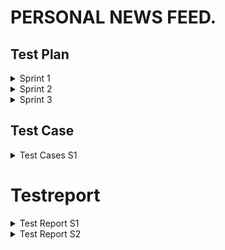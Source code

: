 # PERSONAL NEWS FEED.

## Test Plan
<details><summary>Sprint 1</summary>
<p>
  
| Feature to be tested | Approach | Testing task | Responsibilities | Schedule | Pass/Fail |
| --- | --- | --- | --- | --- | --- |
| Login username and password functionality.| Manual testing | Enter username and password in the login form | Preet will perform manual testing on UX 1 | 15-18 feb'22 | Pass |
| Functionality of sign up page and the requirements fo different fields.| Manual testing | Click on signup page and try signing up with username and password | Pushti will perform the testing on sign up page and the requirements | 15-18 feb'22 | Pass |
| Link between sign up page and login page after filling out the sign up details | Manual testing | After signing up it should navigate to sign in page and should be able to login with new login credentials. | Muhaimin | 15-18 feb'22 | Pass |
| API response | Manual testing with postman software | Checking the response code with postman | Muhaimin will perform API response code test. | 19-21 feb'22 | Pass |
| Database | Verification by inspection | Entering user name and password and inspecting the database for that particular entry | Muhaimin will check for the database connectivity | 19-21 feb'22  | Pass |
  

</p>
</details>


<details><summary>Sprint 2</summary>
<p>
  
| Feature to be tested | Approach | Testing task | Responsibilities | Schedule | Pass/Fail |
| --- | --- | --- | --- | --- | --- |
| Login username and password functionality.| Manual testing | Enter username and password in the login form | Preet will perform manual testing on UX 1 | 15-18 feb'22 | Pass |
| Functionality of sign up page and the requirements fo different fields.| Manual testing | Click on signup page and try signing up with username and password | Pushti will perform the testing on sign up page and the requirements | 15-18 feb'22 | Pass  |
| Link between sign up page and login page after filling out the sign up details | Manual testing | After signing up it should navigate to sign in page and should be able to login with new login credentials. | Muhaimin | 15-18 feb'22 | Pass |
| API response | Manual testing with postman software | Checking the response code with postman | Muhaimin will perform API response code test. | 19-21 feb'22 | Pass |
| Database | Verification by inspection | Entering user name and password and inspecting the database for that particular entry | Muhaimin will check for the database connectivity | 19-21 feb'22  | Pass |
| Functionality of new landing page | Manual testing | Take the proper URL and landing page should be displayed as per requirements |  Preet  | 14-18 Mar'22  | Pass |  
| Functionality of settings modal | Manual testing | Selection of catergories  |  Pushti and Muhaimin  | 14-18 Mar'22  | Pass |  
| Unit Testing | Automated testing (JEST)| Testing the functionality of code for test.js file |    | 19-22 Mar'22  | Pass |
  
  
</p>
</details>


<details><summary>Sprint 3</summary>
<p>
  
 Feature to be tested | Approach | Testing task | Responsibilities | Schedule | Pass/Fail |
| --- | --- | --- | --- | --- | --- |
| Login username and password functionality.| Manual testing | Enter username and password in the login form | Preet will perform manual testing on UX 1 | 15-18 feb'22 | Pass |
| Functionality of sign up page and the requirements fo different fields.| Manual testing | Click on signup page and try signing up with username and password | Pushti will perform the testing on sign up page and the requirements | 15-18 feb'22 | Pass  |
| Link between sign up page and login page after filling out the sign up details | Manual testing | After signing up it should navigate to sign in page and should be able to login with new login credentials. | Muhaimin | 15-18 feb'22 | Pass |
| API response | Manual testing with postman software | Checking the response code with postman | Muhaimin will perform API response code test. | 19-21 feb'22 | Pass |
| Database | Verification by inspection | Entering user name and password and inspecting the database for that particular entry | Muhaimin will check for the database connectivity | 19-21 feb'22  | Pass |
| Functionality of new landing page | Manual testing | Take the proper URL and landing page should be displayed as per requirements |  Preet  | 14-18 Mar'22  | Pass |  
| Functionality of settings modal | Manual testing | Selection of catergories  |  Pushti & Muhaimin | 14-18 Mar'22  | Pass |  
| Unit Testing | Automated testing (JEST)| Testing the functionality of code for test.js file |    | 19-22 Mar'22  | Pass |
| Integration Testing | Automated/Manual |  |    |   |  | 
  

</p>
</details>


## Test Case
<details> <summary> Test Cases S1</summary>
  <p>
    
| Test Case ID# | Test case description | Test steps | Expected result | Prerequisites | Executed by | Pass/Fail |
| --- | --- | --- | --- | --- | --- | --- |
| UX 1.1 | Valid username and valid password | Enter a valid Username, password and click on login button. | Successful login | Valid Url  and browser | Preet | Pass |
| UX 1.2 | Valid username and invalid password | Enter a valid Username, invalid password and click on login button. | A pop-up message box to show invalid username/password. | Valid Url  and browser | Preet | Pass |
| UX 1.3 | Invalid username and valid password | Enter Invalid username and valid password  | A pop-up message box to show invalid username/password. | Valid Url browser | Preet | Pass |
| UX 1.4 | Invalid username and valid password | Enter Invalid username and valid password  | A pop-up message box to show invalid username/password. | Valid Url browser | Preet | Pass |
| UX 1.5 | Blank field for username and valid password | Enter Invalid username and valid password  | A pop-up message box to show invalid username/password. | Valid Url Browser | Preet | Pass |
| UX 1.6 | Valid  username and blank field for password | Enter Invalid username and valid password  | A pop-up message box to show invalid username/password. | Valid Url  and browser | Preet | Pass |
| UX 1.7 | Blank field for username and  password | Leave both blank and press login button.  | A pop-up message box to show invalid username/password. | Valid Url  and browser | Preet | Pass |
| UX 2.1 | By clicking  the sign up it should land him to another page for signing up | Click the sign up button below the login fields  | It should direct you to the sign up page  | Valid Url  and browser | Pushti | Pass |
| UX 2.2 | Incorrect form  of user id | Username should be atleast 8 string long and no space included.  | If incorrect combination is entered than an appropriate message is generated.  | Valid Url  and browser | Pushti | Pass |
| UX 2.3 | Incorrect form of password. | Password should not have spcaes and  atleast 8 character long , One upper case, one lower case, one special character.  | If the password is not entered in correct form display message password contain atleast 8 char ,one upper,lower,special character required.  | Valid Url  and browser | Pushti | Pass |
| UX 2.4 | Password field and confirmation password field mis matching. | Password and confirmation password field should be mismatched.  | If the password and confirmation password are mismatched display an appropriate message. | Valid Url  and browser | Pushti | Pass |
| UX 2.5 | Form is correctly field out then direct the user to the landing log in page.  | After filling out all the detail on the form correctly , click on the submit button it should navigate to landing log in page.  | Pop up message for successfully signed up.  | Valid Url  and browser | Pushti | Pass |
| UX 3.1 | Checking the new sign up credentials | Checking the new sign up credentials | Successful login | Valid Url  and browser | Muhaimin | Pass |
| DB 1.1 | Check whether data gets written  database after succesfull sign up. | Enter valid username and password after successful sign up see whether username  | Will have database entry same as enter by user. | Database Connectivity | Muhaimin | Pass |
| API 1.1 | Authorised user should sign up succesfully with response code 200. | Enter correct credentials  | Response code is 200 | Postman for checking response code. | Muhaimin | Pass |
| API 1.2 | Authorised user enters invalid password , response code 401. | Invalid ceredentials  | response code is 401. | Postman for checking response code | Muhaimin | Pass |
| API 1.3 | Valid password and invalid username then response code 401. | Response code is 401 on invalid credentials. | response code is 401 | Postman for checking response code | Muhaimin | Pass |
| TC 1.1 | Default landing page should display the new article. | Run your project and it should land you on articles page without login | News article fetch from the API from general category. | https://newsapi.org/ and valid url| Preet | Pass |
| TC 1.2 |  Setting page should be displayed upon event occuring. | Click on the setting button/link | Should be able to connect user with the setting page. | Valid Url and browser | Preet | Pass |
| TC 1.3 |  If no category is selected no functionality should be occuring for "ok or cancel" | Not selecting any category and click on "ok or cancel" button/link. | With no selection user is not enabled with "Ok /Cancel" buttons | Valid Url for setting pages| Pushti | Pass |    
| TC 1.4 |  Functionality of ok and cacel button/link after they have selected category. | Select atleast one category or multiple and then press "ok or cancel" button/link. | After selecting category user should be able to click on "ok or cancel" button/link. | Valid Url for setting pages| Muhaimin | Pass |   
| TC 1.5 | Unit test on test.js file | Run you unit test using JEST | Use some mocked data for unit testing. | JEST framework|  | Pass |

  </p>
  </details>
  

 


# Testreport

<details><summary>Test Report S1</summary>
 <p> 

| Date of test plan | Test case ID | Person executed the test | Pass/Fail | Comments |
| --- | --- | --- | --- | --- |
| 15 feb'22 | UX 1.1 | Preet | Fail | |
| 15 feb'22 | UX 1.2 | Preet | Fail | |
| 15 feb'22 | UX 1.3 | Preet | Fail | |
| 15 feb'22 | UX 1.4 | Preet | Fail | |
| 15 feb'22 | UX 1.5 | Preet | Fail | |
| 15 feb'22 | UX 1.6 | Preet | Fail | |
| 15 feb'22 | UX 1.7 | Preet | Fail | |
   
| Date of test plan | Test case ID | Person executed the test | Pass/Fail | Comments |
| --- | --- | --- | --- | --- |
| 16 feb'22 | UX 1.1 | Preet | Fail | |
| 16 feb'22 | UX 1.2 | Preet | Fail | |
| 16 feb'22 | UX 1.3 | Preet | Fail | |
| 16 feb'22 | UX 1.4 | Preet | Fail | |
| 16 feb'22 | UX 1.5 | Preet | Fail | |
| 16 feb'22 | UX 1.6 | Preet | Fail | |
| 16 feb'22 | UX 1.7 | Preet | Fail | |
   
   
| Date of test plan | Test case ID | Person executed the test | Pass/Fail | Comments |
| --- | --- | --- | --- | --- |
| 17 feb'22 | UX 1.1 | Preet | Pass | |
| 17 feb'22 | UX 1.2 | Preet | Pass | |
| 17 feb'22 | UX 1.3 | Preet | Pass | |
| 17 feb'22 | UX 1.4 | Preet | Pass | |
| 17 feb'22 | UX 1.5 | Preet | Pass | |
| 17 feb'22 | UX 1.6 | Preet | Pass | |
| 17 feb'22 | UX 1.7 | Preet | Pass | |
   
 
| Date of test plan | Test case ID | Person executed the test | Pass/Fail | Comments |
| --- | --- | --- | --- | --- |
| 16 feb'22   | UX 2.1 | Pushti | Fail | |
| 16 feb'22   | UX 2.2 | Pushti | Fail | |
| 16 feb'22   | UX 2.3 | Pushti | Fail | |
| 16 feb'22   | UX 2.4 | Pushti | Fail | |
| 16 feb'22   | UX 2.5 | Pushti | Fail | |
  
| Date of test plan | Test case ID | Person executed the test | Pass/Fail | Comments |
| --- | --- | --- | --- | --- |
| 17 feb'22   | UX 2.1 | Pushti | Fail | |
| 17 feb'22   | UX 2.2 | Pushti | Fail | |
| 17 feb'22   | UX 2.3 | Pushti | Fail | |
| 17 feb'22   | UX 2.4 | Pushti | Fail | |
| 17 feb'22   | UX 2.5 | Pushti | Fail | |
 
| Date of test plan | Test case ID | Person executed the test | Pass/Fail | Comments |
| --- | --- | --- | --- | --- |
| 18 feb'22  | UX 2.1 | Pushti | Pass | |
| 18 feb'22  | UX 2.2 | Pushti | Pass | |
| 18 feb'22  | UX 2.3 | Pushti | Pass | |
| 18 feb'22  | UX 2.4 | Pushti | Pass | |
| 18 feb'22  | UX 2.5 | Pushti | Pass | |   

| Date of test plan | Test case ID | Person executed the test | Pass/Fail | Comments |
| --- | --- | --- | --- | --- |
| 15 feb'22 | UX 3.1 | Muhaimin | Fail | |
| 19 feb'22 | DB 1.1 | Muhaimin | Fail | |
| 19 feb'22 | API 1.1| Muhaimin | Fail | |
| 19 feb'22 | API 1.2| Muhaimin | Fail | |
| 19 feb'22 | API 1.3| Muhaimin | Fail | |  
   
   
| Date of test plan | Test case ID | Person executed the test | Pass/Fail | Comments |
| --- | --- | --- | --- | --- |
| 16 feb'22 | UX 3.1 | Muhaimin | Fail | |
| 19 feb'22 | DB 1.1 | Muhaimin | Fail | |
| 20 feb'22 | API 1.1| Muhaimin | Fail | |
| 20 feb'22 | API 1.2| Muhaimin | Fail | |
| 20 feb'22 | API 1.3| Muhaimin | Fail | |  
   
| Date of test plan | Test case ID | Person executed the test | Pass/Fail | Comments |
| --- | --- | --- | --- | --- |
| 18 feb'22 | UX 3.1 | Muhaimin | Pass | |
| 21 feb'22 | DB 1.1 | Muhaimin | Pass | |
| 21 feb'22 | API 1.1| Muhaimin | Pass | |
| 21 feb'22 | API 1.2| Muhaimin | Pass | |
| 21 feb'22 | API 1.3| Muhaimin | Pass | |   
  </p>
  </details>


 <details><summary>Test Report S2</summary>
 <p> 
   
 | Date of test plan | Test case ID | Person executed the test | Pass/Fail | Comments |
| --- | --- | --- | --- | --- |
| 14 Mar'22 | UT 1.1 | Preet | Fail | |
| 14 Mar'22 | UT 1.2 | Preet | Fail | |
| 14 Mar'22 | UT 1.3 | Pushti | Fail | |
| 14 Mar'22 | UT 1.4 | Muhaimin | Fail | |

| Date of test plan | Test case ID | Person executed the test | Pass/Fail | Comments |
| --- | --- | --- | --- | --- |
| 15 Mar'22 | UT 1.1 | Preet | Fail | |
| 15 Mar'22 | UT 1.2 | Preet | Fail | |
| 15 Mar'22 | UT 1.3 | Pushti | Fail | |
| 15 Mar'22 | UT 1.4 | Muhaimin | Fail | |
   
| Date of test plan | Test case ID | Person executed the test | Pass/Fail | Comments |
| --- | --- | --- | --- | --- |
| 15 Mar'22 | UT 1.1 | Preet | Pass | |
| 15 Mar'22 | UT 1.2 | Preet | Fail | |
| 15 Mar'22 | UT 1.3 | Pushti | Fail | |
| 15 Mar'22 | UT 1.4 | Muhaimin | Fail | |
   
| Date of test plan | Test case ID | Person executed the test | Pass/Fail | Comments |
| --- | --- | --- | --- | --- |
| 17 Mar'22 | UT 1.1 | Preet | Pass | |
| 17 Mar'22 | UT 1.2 | Preet | Pass | |
| 17 Mar'22 | UT 1.3 | Pushti | Pass | |
| 17 Mar'22 | UT 1.4 | Muhaimin | Pass | |
   
| Date of test plan | Test case ID | Person executed the test | Pass/Fail | Comments |
| --- | --- | --- | --- | --- |
| 19 Mar'22 | AT 1.1 | Preet | Fail | Check Password validation |
| 19 Mar'22 | AT 1.2 | Preet | Fail | Check Email validation |
| 19 Mar'22 | AT 1.3 | Muhaimin | Fail | GET /index to check if server is running |
| 19 Mar'22 | AT 1.4 | Pushti | Fail | GET /signin |  
| 19 Mar'22 | AT 1.5 | Pushti | Fail | GET /getDetails |    
| 19 Mar'22 | AT 1.6 | Preet | Fail | GET /updatePreference |
| 19 Mar'22 | AT 1.7 | Muhaimin | Fail | POST /signout |   

| Date of test plan | Test case ID | Person executed the test | Pass/Fail | Comments |
| --- | --- | --- | --- | --- |
| 19 Mar'22 | AT 1.1 | Preet | Fail | Check Password validation |
| 19 Mar'22 | AT 1.2 | Preet | Fail | Check Email validation |
| 19 Mar'22 | AT 1.3 | Muhaimin | Fail | GET /index to check if server is running |
| 19 Mar'22 | AT 1.4 | Pushti | Fail | GET /signin |  
| 19 Mar'22 | AT 1.5 | Pushti | Fail | GET /getDetails |    
| 19 Mar'22 | AT 1.6 | Preet | Fail | GET /updatePreference |
| 19 Mar'22 | AT 1.7 | Muhaimin | Fail | POST /signout |  
  
| Date of test plan | Test case ID | Person executed the test | Pass/Fail | Comments |
| --- | --- | --- | --- | --- |
| 20 Mar'22 | AT 1.1 | Preet | Pass | Check Password validation |
| 20 Mar'22 | AT 1.2 | Preet | Fail | Check Email validation |
| 20 Mar'22 | AT 1.3 | Muhaimin | Pass | GET /index to check if server is running |
| 20 Mar'22 | AT 1.4 | Pushti | Pass | GET /signin |  
| 20 Mar'22 | AT 1.5 | Pushti | Fail | GET /getDetails |    
| 20 Mar'22 | AT 1.6 | Preet | Fail | GET /updatePreference |
| 20 Mar'22 | AT 1.7 | Muhaimin | Fail | POST /signout |   
   
| Date of test plan | Test case ID | Person executed the test | Pass/Fail | Comments |
| --- | --- | --- | --- | --- |
| 20 Mar'22 | AT 1.1 | Preet | Pass | Check Password validation |
| 20 Mar'22 | AT 1.2 | Preet | Fail | Check Email validation |
| 20 Mar'22 | AT 1.3 | Muhaimin | Pass | GET /index to check if server is running |
| 20 Mar'22 | AT 1.4 | Pushti | Pass | GET /signin |  
| 20 Mar'22 | AT 1.5 | Pushti | Fail | GET /getDetails |    
| 20 Mar'22 | AT 1.6 | Preet | Fail | GET /updatePreference |
| 20 Mar'22 | AT 1.7 | Muhaimin | Fail | POST /signout |   
 
| Date of test plan | Test case ID | Person executed the test | Pass/Fail | Comments |
| --- | --- | --- | --- | --- |
| 22 Mar'22 | AT 1.1 | Preet | Pass | Check Password validation |
| 22 Mar'22 | AT 1.2 | Preet | Pass | Check Email validation |
| 22 Mar'22 | AT 1.3 | Muhaimin | Pass | GET /index to check if server is running |
| 22 Mar'22 | AT 1.4 | Pushti | Pass | GET /signin |  
| 22 Mar'22 | AT 1.5 | Pushti | Pass | GET /getDetails |    
| 22 Mar'22 | AT 1.6 | Preet | Pass | GET /updatePreference |
| 22 Mar'22 | AT 1.7 | Muhaimin | Pass | POST /signout |     
   
   
   
 </p>
 </details>
